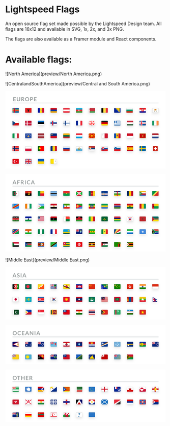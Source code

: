 # Lightspeed Flags
An open source flag set made possible by the Lightspeed Design team. 
All flags are 16x12 and available in SVG, 1x, 2x, and 3x PNG.

The flags are also available as a Framer module and React components.

# Available flags:
![North America](preview/North America.png)

![CentralandSouthAmerica](preview/Central and South America.png)

![Europe](preview/Europe.png)

![Africa](preview/Africa.png)

![Middle East](preview/Middle East.png)

![Asia](preview/Asia.png)

![Oceania](preview/Oceania.png)

![Other](preview/Other.png)